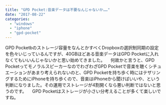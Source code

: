 ```yaml
---
title: "GPD Pocket:音楽データは不要なんじゃないか……"
date: "2017-08-22"
categories: 
  - "windows"
  - "iphone"
  - "gpd-pocket"
---
```


GPD Pocketbのストレージ容量をなんとかすべくDropboxの選択制同期の設定を色々いじっているんですが、40GBほどある音楽データはGPD Pocketに入れなくてもいいんじゃないかと思い始めてきました。 　何故かと言うと、GPD PocketってモノラルスピーカーなのでわざわざGPD Pocketで音楽を聴くシチュエーションがあまり考えられないのと、GPD Pocketを持ち歩く時にはテザリングするためにiPhoneを持ち歩くので、音楽はiPhoneから聞けばいいや、という判断になりました。その運用でストレージが4割開くなら悪い判断ではないと思うのです。 　GPD Pocketはストレージが小さい分考えることが多くて楽しいですね。
